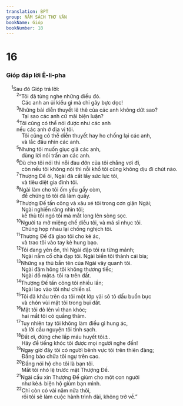 ```yaml
---
translation: BPT
group: NĂM SÁCH THƠ VĂN
bookName: Gióp 
bookNumber: 18
---
```


<div class="title"><h1>16</h1><h3>Gióp đáp lời Ê-li-pha</h3></div>
<span class="verse giop_16_1"> <sup>1</sup>Sau đó Gióp trả lời:<br/></span>
<span class="verse giop_16_2">  <sup>2</sup>“Tôi đã từng nghe những điều đó.<br/>   Các anh an ủi kiểu gì mà chỉ gây bực dọc!<br/></span>
<span class="verse giop_16_3">  <sup>3</sup>Những bài diễn thuyết lê thê của các anh không dứt sao?<br/>   Tại sao các anh cứ mãi biện luận?<br/></span>
<span class="verse giop_16_4">  <sup>4</sup>Tôi cũng có thể nói được như các anh<br/>  nếu các anh ở địa vị tôi.<br/>   Tôi cũng có thể diễn thuyết hay ho chống lại các anh,<br/>   và lắc đầu nhìn các anh.<br/></span>
<span class="verse giop_16_5">  <sup>5</sup>Nhưng tôi muốn giục giã các anh,<br/>   dùng lời nói trấn an các anh.<br/></span>
<span class="verse giop_16_6">  <sup>6</sup>Dù cho tôi nói thì nỗi đau đớn của tôi chẳng vơi đi,<br/>   còn nếu tôi không nói thì nỗi khổ tôi cũng không dịu đi chút nào.<br/></span>
<span class="verse giop_16_7">  <sup>7</sup>Thượng Đế ôi, Ngài đã cất lấy sức lực tôi,<br/>   và tiêu diệt gia đình tôi.<br/></span>
<span class="verse giop_16_8">  <sup>8</sup>Ngài làm cho tôi ốm yếu gầy còm,<br/>   để chứng tỏ tôi đã làm quấy.<br/></span>
<span class="verse giop_16_9">  <sup>9</sup>Thượng Đế tấn công và xâu xé tôi trong cơn giận Ngài;<br/>   Ngài nghiến răng nhìn tôi;<br/>   kẻ thù tôi ngó tôi mà mắt long lên sòng sọc.<br/></span>
<span class="verse giop_16_10">  <sup>10</sup>Người ta mở miệng chế diễu tôi, vả má sỉ nhục tôi.<br/>   Chúng họp nhau lại chống nghịch tôi.<br/></span>
<span class="verse giop_16_11">  <sup>11</sup>Thượng Đế đã giao tôi cho kẻ ác,<br/>   và trao tôi vào tay kẻ hung bạo.<br/></span>
<span class="verse giop_16_12">  <sup>12</sup>Tôi đang yên ổn, thì Ngài đập tôi ra từng mảnh;<br/>   Ngài nắm cổ chà đạp tôi. Ngài biến tôi thành cái bia;<br/></span>
<span class="verse giop_16_13">  <sup>13</sup>Những xạ thủ bắn tên của Ngài vây quanh tôi.<br/>   Ngài đâm hông tôi không thương tiếc;<br/>   Ngài đổ mật<a data-toggle="tooltip" data-placement="bottom" title="Một bộ phận trong cơ thể gần lá gan. Đây có ý nói sự cay đắng và đau đớn.">⚓</a> tôi ra trên đất.<br/></span>
<span class="verse giop_16_14">  <sup>14</sup>Thượng Đế tấn công tôi nhiều lần;<br/>   Ngài lao vào tôi như chiến sĩ.<br/></span>
<span class="verse giop_16_15">  <sup>15</sup>Tôi đã khâu trên da tôi một lớp vải sô tỏ dấu buồn bực<br/>   và chôn vùi mặt tôi trong bụi đất.<br/></span>
<span class="verse giop_16_16">  <sup>16</sup>Mặt tôi đỏ lên vì than khóc;<br/>   hai mắt tôi có quầng thâm.<br/></span>
<span class="verse giop_16_17">  <sup>17</sup>Tuy nhiên tay tôi không làm điều gì hung ác,<br/>   và lời cầu nguyện tôi tinh sạch.<br/></span>
<span class="verse giop_16_18">  <sup>18</sup>Đất ơi, đừng che lấp máu huyết tôi<a data-toggle="tooltip" data-placement="bottom" title="Hay “Đất ơi, đừng che giấu những điều bất hạnh xảy ra cho tôi.”">⚓</a>.<br/>   Hãy để tiếng khóc tôi được mọi người nghe đến!<br/></span>
<span class="verse giop_16_19">  <sup>19</sup>Ngay giờ đây tôi có người bênh vực tôi trên thiên đàng;<br/>   Đấng bào chữa tôi ngự trên cao.<br/></span>
<span class="verse giop_16_20">  <sup>20</sup>Đấng nói hộ cho tôi là bạn tôi.<br/>   Mắt tôi nhỏ lệ trước mặt Thượng Đế.<br/></span>
<span class="verse giop_16_21">  <sup>21</sup>Ngài cầu xin Thượng Đế giùm cho một con người<br/>   như kẻ<a data-toggle="tooltip" data-placement="bottom" title="Nguyên văn, “con người.”">⚓</a> biện hộ giùm bạn mình.<br/></span>
<span class="verse giop_16_22">  <sup>22</sup>Chỉ còn có vài năm nữa thôi,<br/>   rồi tôi sẽ làm cuộc hành trình dài, không trở về.”<br/></span>
